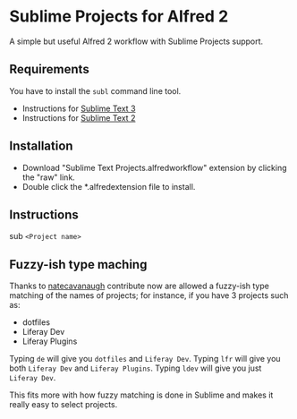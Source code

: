 Sublime Projects for Alfred 2
============

A simple but useful Alfred 2 workflow with Sublime Projects support.


Requirements
----------------
You have to install the `subl` command line tool.

- Instructions for [Sublime Text 3](http://www.sublimetext.com/docs/3/osx_command_line.html)
- Instructions for [Sublime Text 2](http://www.sublimetext.com/docs/2/osx_command_line.html)


Installation
----------------

- Download "Sublime Text Projects.alfredworkflow" extension by clicking the "raw" link.
- Double click the *.alfredextension file to install.


Instructions
----------------

sub `<Project name>`


Fuzzy-ish type maching
----------------

Thanks to [natecavanaugh](https://github.com/natecavanaugh) contribute now are allowed a fuzzy-ish type matching of the names of projects; for instance, if you have 3 projects such as:

- dotfiles
- Liferay Dev
- Liferay Plugins

Typing `de` will give you `dotfiles` and `Liferay Dev`.
Typing `lfr` will give you both `Liferay Dev` and `Liferay Plugins`.
Typing `ldev` will give you just `Liferay Dev`.

This fits more with how fuzzy matching is done in Sublime and makes it really easy to select projects.